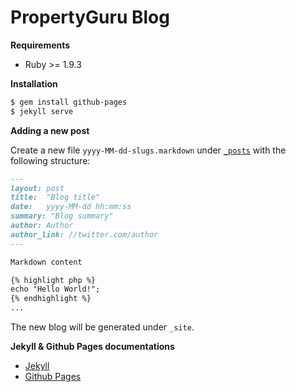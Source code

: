# PropertyGuru Blog

**Requirements**
* Ruby >= 1.9.3

**Installation**
```bash
$ gem install github-pages
$ jekyll serve
```

**Adding a new post**

Create a new file `yyyy-MM-dd-slugs.markdown` under [`_posts`](/_posts) with the following structure:
```markdown
---
layout: post
title:  "Blog title"
date:   yyyy-MM-dd hh:mm:ss
summary: "Blog summary"
author: Author
author_link: //twitter.com/author
---

Markdown content

{% highlight php %}
echo "Hello World!";
{% endhighlight %}
...
```
The new blog will be generated under `_site`.

**Jekyll & Github Pages documentations**

* [Jekyll](http://jekyllrb.com/docs/home/)
* [Github Pages](https://help.github.com/articles/using-jekyll-with-pages/)
